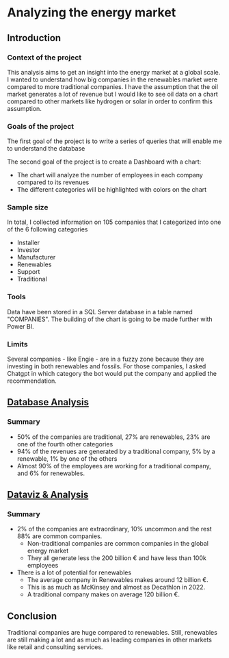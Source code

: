 # Analyzing the energy market

## Introduction

### Context of the project
This analysis aims to get an insight into the energy market at a global scale. 
I wanted to understand how big companies in the renewables market were compared to more traditional companies.
I have the assumption that the oil market generates a lot of revenue but I would like to see oil data on a chart compared to other markets like hydrogen or solar in order to confirm this assumption.

### Goals of the project
The first goal of the project is to write a series of queries that will enable me to understand the database

The second goal of the project is to create a Dashboard with a chart:
* The chart will analyze the number of employees in each company compared to its revenues
* The different categories will be highlighted with colors on the chart 

### Sample size 
In total, I collected information on 105 companies that I categorized into one of the 6 following categories

* Installer
* Investor
* Manufacturer
* Renewables
* Support
* Traditional

### Tools 
Data have been stored in a SQL Server database in a table named "COMPANIES".
The building of the chart is going to be made further with Power BI. 

### Limits
Several companies - like Engie - are in a fuzzy zone because they are investing in both renewables and fossils. For those companies, I asked Chatgpt in which category the bot would put the company and applied the recommendation.

## [Database Analysis](DatabaseAnalysis.md)
### Summary
* 50% of the companies are traditional, 27% are renewables, 23% are one of the fourth other categories
* 94% of the revenues are generated by a traditional company, 5% by a renewable, 1% by one of the others
* Almost 90% of the employees are working for a traditional company, and 6% for renewables.
## [Dataviz & Analysis](DataVisualisationandAnalysis.md)
### Summary
* 2% of the companies are extraordinary, 10% uncommon and the rest 88% are common companies.
  * Non-traditional companies are common companies in the global energy market
  * They all generate less the 200 billion € and have less than 100k employees
* There is a lot of potential for renewables
  * The average company in Renewables makes around 12 billion €.
  * This is as much as McKinsey and almost as Decathlon in 2022.
  * A traditional company makes on average 120 billion €.

## Conclusion
Traditional companies are huge compared to renewables.
Still, renewables are still making a lot and as much as leading companies in other markets like retail and consulting services.
  



